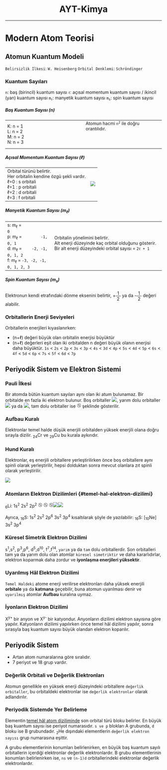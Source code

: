 <style>
table.ncol {
    background: transparent !important;
    border: 0px !important;
    width: 100% !important;
}
.col {
    background: transparent !important;
    border: 0px !important;
}


frac {
  display: inline-block;
  text-align: center;
  vertical-align: middle;
}
frac > sup, frac > sub {
  display: block;
  font: inherit;
  padding: 0 0.3em;
}
frac > sup {border-bottom: 0.08em solid;}
</style>

<div align=center markdown=1>

# AYT-Kimya
</div>

---

# Modern Atom Teorisi

## Atomun Kuantum Modeli
`Belirsizlik İlkesi`: `W. Heisenberg`
`Orbital Denklemi`: `Schröndinger`

### Kuantum Sayıları
`n`: baş (birincil) kuantum sayısı
`ℓ`: açısal momentum kuantum sayısı / ikincil (yan) kuantum sayısı
<code>m<sub>ℓ</sub></code>: manyetik kuantum sayısı
<code>m<sub>s</sub></code>: spin kuantum sayısı

##### Baş Kuantum Sayısı (n)
<table class=ncol>
<td class=col width=50%>
K: n = 1
<br>
L: n = 2
<br>
M: n = 2
<br>
N: n = 3
</td>
<td class=col>
Atomun hacmi <code>n<sup>2</sup></code> ile doğru orantılıdır.
<br>
<br>
<br>
<br>
</td>
</table>

##### Açısal Momentum Kuantum Sayısı (ℓ)
<table class=ncol>
<td class=col>
Orbital türünü belirtir.
<br>
Her orbitalin kendine özgü şekli vardır.
<br>
ℓ=0 : s orbitali
<br>
ℓ=1 : p orbitali
<br>
ℓ=2 : d orbitali
<br>
ℓ=3 : f orbitali
</td>
<td class=col>
<img width=70% src="https://taner.balikesir.edu.tr/dersler/genel_kimya/atomik_yapi/resim/orbitaller.jpg">
</td>
</table>

##### Manyetik Kuantum Sayısı (m<sub>ℓ</sub>)
<table class=ncol>
<td class=col width=30%>
s: m<sub>ℓ</sub> = <code>            0</code>
<br>
p: m<sub>ℓ</sub> = <code>        -1, 0, 1</code>
<br>
d: m<sub>ℓ</sub> = <code>    -2, -1, 0, 1, 2</code>
<br>
f: m<sub>ℓ</sub> = <code>-3, -2, -1, 0, 1, 2, 3</code>
</td>
<td class=col>
Orbitalin yönelimini belirtir.
<br>
Alt enerji düzeyinde kaç orbital olduğunu gösterir.
<br>
Bir alt enerji düzeyindeki orbital sayısı = <code>2ℓ + 1</code>
<br>
<br>
</td>
</table>

##### Spin Kuantum Sayısı (m<sub>s</sub>)
Elektronun kendi etrafındaki dönme eksenini belirtir, +<frac><sup>1</sup><sub>2</sub></frac> ya da -<frac><sup>1</sup><sub>2</sub></frac> değeri alabilir.

### Orbitallerin Enerji Seviyeleri

Orbitallerin enerjileri kıyaslanırken:
- (n+ℓ) değeri büyük olan orbitalin enerjisi büyüktür
- (n+ℓ) değerleri eşit olan iki orbitalden n değeri büyük olanın enerjisi daha büyüktür.
`1s` < `2s` < `2p` < `3s` < `3p` < `4s` < `3d` < `4p` < `5s` < `4d` < `5p` < `6s` < `4f` < `5d` < `6p` < `7s` < `5f` < `6d` < `7p`

## Periyodik Sistem ve Elektron Sistemi

### Pauli İlkesi
Bir atomda bütün kuantum sayıları aynı olan iki atum bulunamaz.
Bir orbitalde en fazla iki elektron bulunur.
Boş orbitaller <img height=15pm src="https://github.com/OFN01/MyEducation/blob/main/11/data/Kimya-boş-orbital.png?raw=true">,
yarım dolu orbitaller <img height=15pm src="https://github.com/OFN01/MyEducation/blob/main/11/data/Kimya-yarım-orbital-1.png?raw=true"> ya da <img height=15pm src="https://github.com/OFN01/MyEducation/blob/main/11/data/Kimya-yarım-orbital-2.png?raw=true">,
tam dolu orbitaller ise <img height=15pm src="https://github.com/OFN01/MyEducation/blob/main/11/data/Kimya-tam-orbital.png?raw=true">
şeklinde gösterilir.

### Aufbau Kuralı
Elektronlar temel halde düşük enerjili orbitalden yüksek enerjili olana doğru sırayla dizilir.
<sub>24</sub>Cr ve <sub>29</sub>Cu bu kurala aykırıdır.

### Hund Kuralı
Elektronlar, eş enerjili orbitallere yerleştirilirken önce boş orbitallere aynı spinli olarak yerleştirilir, hepsi dolduktan sonra mevcut olanlara zıt spinli olarak yerleştirilir.

<img height=25m src="https://github.com/OFN01/MyEducation/blob/main/11/data/Kimya-hund-kuralı.png?raw=true">

### Atomların Elektron Dizilimleri {#temel-hal-elektron-dizilimi}
<sub>6</sub>Li: 1s<sup>2</sup> 2s<sup>2</sup> 2p<sup>2</sup>
<img height=15pm src="https://github.com/OFN01/MyEducation/blob/main/11/data/Kimya-tam-orbital.png?raw=true"> <img height=15pm src="https://github.com/OFN01/MyEducation/blob/main/11/data/Kimya-tam-orbital.png?raw=true"> <img height=15pm src="https://github.com/OFN01/MyEducation/blob/main/11/data/Kimya-tam-orbital.png?raw=true"><img height=15pm src="https://github.com/OFN01/MyEducation/blob/main/11/data/Kimya-boş-orbital.png?raw=true"><img height=15pm src="https://github.com/OFN01/MyEducation/blob/main/11/data/Kimya-boş-orbital.png?raw=true">

Ayrıca,
<sub>16</sub>S: 1s<sup>2</sup> 2s<sup>2</sup> 2p<sup>6</sup> 3s<sup>2</sup> 3p<sup>4</sup>
kısaltılarak şöyle de yazılabilir:
<sub>16</sub>S: [<sub>10</sub>Ne] 3s<sup>2</sup> 3p<sup>4</sup>

### Küresel Simetrik Elektron Dizilimi
s<sup>1</sup>,s<sup>2</sup>,
p<sup>3</sup>,p<sup>6</sup>,
d<sup>5</sup>,d<sup>10</sup>,
f<sup>7</sup>,f<sup>14</sup>,
`yarım` ya da `tam` dolu orbitallerdir.
Son orbitalleri tam ya da yarım dolu olan atomlar `küresel simetriktir` ve daha kararlıdırlar, elektron koparmak daha zordur ve **iyonlaşma enerjileri yüksektir**.

### Uyarılmış Hâl Elektron Dizilimi
`Temel Haldeki` atome enerji verilirse elektronları daha yüksek enerjili **orbitale** ya da **katmana** geçebilir, buna atomun uyarılması denir ve `uyarılmış` atomlar **Aufbau** kuralına uymaz.

### İyonların Elektron Dizilimi
X<sup>y+</sup> bir anyon ve X<sup>y-</sup> bir katyondur.
Anyonların dizilimi elektron sayısına göre yapılır.
Katyonların dizilimi yapılırken önce temel hâl dizilimi yapılır, sonra sırasyla baş kuantum sayısı büyük olandan elektron koparılır.

## Periyodik Sistem
- Artan atom numaralarına göre sıralıdır.
- 7 periyot ve 18 grup vardır.

### Değerlik Orbitali ve Değerlik Elektronları
Atomun genellikle en yüksek enerji düzeyindeki orbitallere `değerlik orbitaller`, bu orbitaldeki elektronlar ise `değerlik elektronlar` olarak adlandırılır.

### Periyodik Sistemde Yer Belirleme
Elementin [temel hâl atom diziliminde](#temel-hal-elektron-dizilimi) son orbital türü bloku belirler. En büyük baş kuantum sayısı ise periyot numarasıdır.
`s ve p` blokları A grubunda, `d` bloku ise B grubundadır.
<sub>2</sub>He dışındaki elementlerin `değerlik elektron sayısı` grup numarasına eşittir.

A grubu elementlerinin konumları belirlenirken,
en büyük baş kuantum sayılı orbitallerin içerdiği elektronlar değerlik elektronlardır.
B grubu elementlerinin konumları belirlenirken ise,
`ns` ve `(n-1)d` orbitallerindeki elektronlar değerlik elektronlardır.